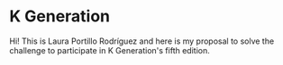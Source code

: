 # K Generation

Hi! 
This is Laura Portillo Rodríguez and here is my proposal to solve the challenge to participate in K Generation's fifth edition.
